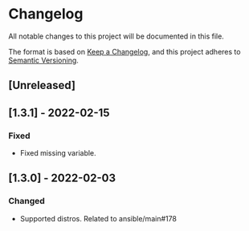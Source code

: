 # Changelog
All notable changes to this project will be documented in this file.

The format is based on [Keep a Changelog](https://keepachangelog.com/en/1.0.0/),
and this project adheres to [Semantic Versioning](https://semver.org/spec/v2.0.0.html).

## [Unreleased]

## [1.3.1] - 2022-02-15
### Fixed
- Fixed missing variable.

## [1.3.0] - 2022-02-03
### Changed
- Supported distros. Related to ansible/main#178
